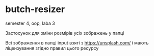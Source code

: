 # butch-resizer
semester 4, oop, laba 3

Застосунок для зміни розмірів усіх зображень у папці

Всі зображення в папці input взяті з https://unsplash.com/ і мають ліцензування згідно правил цього ресурсу